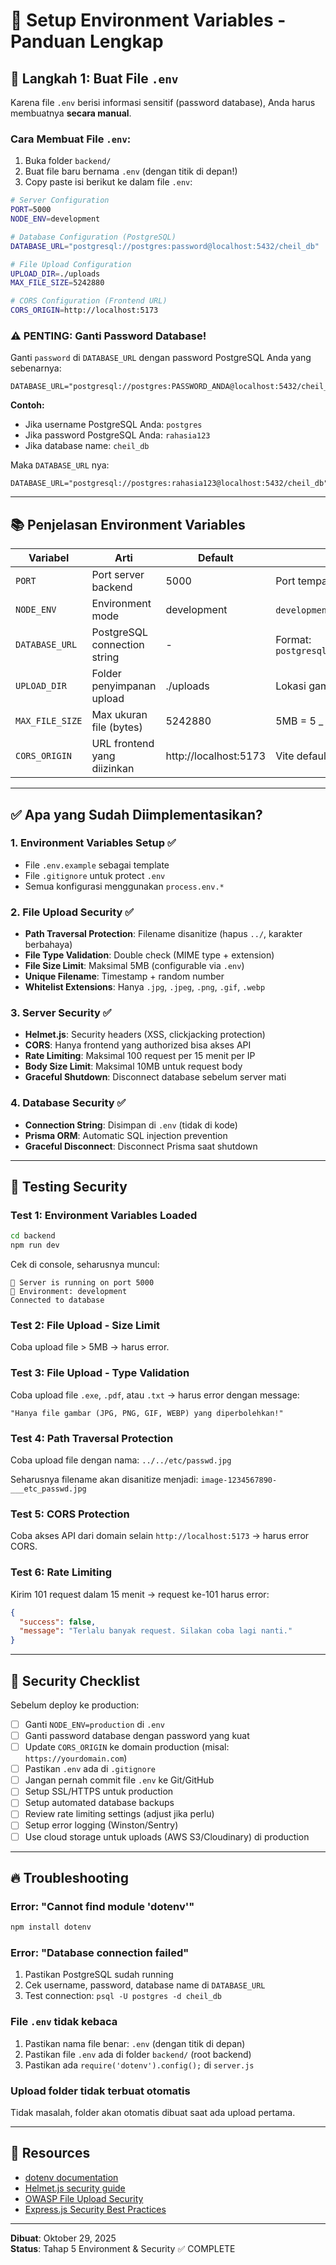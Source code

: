 # 🔐 Setup Environment Variables - Panduan Lengkap

## 📝 Langkah 1: Buat File `.env`

Karena file `.env` berisi informasi sensitif (password database), Anda harus membuatnya **secara manual**.

### Cara Membuat File `.env`:

1. Buka folder `backend/`
2. Buat file baru bernama `.env` (dengan titik di depan!)
3. Copy paste isi berikut ke dalam file `.env`:

```bash
# Server Configuration
PORT=5000
NODE_ENV=development

# Database Configuration (PostgreSQL)
DATABASE_URL="postgresql://postgres:password@localhost:5432/cheil_db"

# File Upload Configuration
UPLOAD_DIR=./uploads
MAX_FILE_SIZE=5242880

# CORS Configuration (Frontend URL)
CORS_ORIGIN=http://localhost:5173
```

### ⚠️ PENTING: Ganti Password Database!

Ganti `password` di `DATABASE_URL` dengan password PostgreSQL Anda yang sebenarnya:

```
DATABASE_URL="postgresql://postgres:PASSWORD_ANDA@localhost:5432/cheil_db"
```

**Contoh:**

- Jika username PostgreSQL Anda: `postgres`
- Jika password PostgreSQL Anda: `rahasia123`
- Jika database name: `cheil_db`

Maka `DATABASE_URL` nya:

```
DATABASE_URL="postgresql://postgres:rahasia123@localhost:5432/cheil_db"
```

---

## 📚 Penjelasan Environment Variables

| Variabel        | Arti                         | Default               | Keterangan                                    |
| --------------- | ---------------------------- | --------------------- | --------------------------------------------- |
| `PORT`          | Port server backend          | 5000                  | Port tempat Express.js berjalan               |
| `NODE_ENV`      | Environment mode             | development           | `development` atau `production`               |
| `DATABASE_URL`  | PostgreSQL connection string | -                     | Format: `postgresql://user:pass@host:port/db` |
| `UPLOAD_DIR`    | Folder penyimpanan upload    | ./uploads             | Lokasi gambar disimpan                        |
| `MAX_FILE_SIZE` | Max ukuran file (bytes)      | 5242880               | 5MB = 5 _ 1024 _ 1024 bytes                   |
| `CORS_ORIGIN`   | URL frontend yang diizinkan  | http://localhost:5173 | Vite default port                             |

---

## ✅ Apa yang Sudah Diimplementasikan?

### 1. Environment Variables Setup ✅

- File `.env.example` sebagai template
- File `.gitignore` untuk protect `.env`
- Semua konfigurasi menggunakan `process.env.*`

### 2. File Upload Security ✅

- **Path Traversal Protection**: Filename disanitize (hapus `../`, karakter berbahaya)
- **File Type Validation**: Double check (MIME type + extension)
- **File Size Limit**: Maksimal 5MB (configurable via `.env`)
- **Unique Filename**: Timestamp + random number
- **Whitelist Extensions**: Hanya `.jpg`, `.jpeg`, `.png`, `.gif`, `.webp`

### 3. Server Security ✅

- **Helmet.js**: Security headers (XSS, clickjacking protection)
- **CORS**: Hanya frontend yang authorized bisa akses API
- **Rate Limiting**: Maksimal 100 request per 15 menit per IP
- **Body Size Limit**: Maksimal 10MB untuk request body
- **Graceful Shutdown**: Disconnect database sebelum server mati

### 4. Database Security ✅

- **Connection String**: Disimpan di `.env` (tidak di kode)
- **Prisma ORM**: Automatic SQL injection prevention
- **Graceful Disconnect**: Disconnect Prisma saat shutdown

---

## 🧪 Testing Security

### Test 1: Environment Variables Loaded

```bash
cd backend
npm run dev
```

Cek di console, seharusnya muncul:

```
🚀 Server is running on port 5000
📱 Environment: development
Connected to database
```

### Test 2: File Upload - Size Limit

Coba upload file > 5MB → harus error.

### Test 3: File Upload - Type Validation

Coba upload file `.exe`, `.pdf`, atau `.txt` → harus error dengan message:

```
"Hanya file gambar (JPG, PNG, GIF, WEBP) yang diperbolehkan!"
```

### Test 4: Path Traversal Protection

Coba upload file dengan nama: `../../etc/passwd.jpg`

Seharusnya filename akan disanitize menjadi: `image-1234567890-___etc_passwd.jpg`

### Test 5: CORS Protection

Coba akses API dari domain selain `http://localhost:5173` → harus error CORS.

### Test 6: Rate Limiting

Kirim 101 request dalam 15 menit → request ke-101 harus error:

```json
{
  "success": false,
  "message": "Terlalu banyak request. Silakan coba lagi nanti."
}
```

---

## 🚨 Security Checklist

Sebelum deploy ke production:

- [ ] Ganti `NODE_ENV=production` di `.env`
- [ ] Ganti password database dengan password yang kuat
- [ ] Update `CORS_ORIGIN` ke domain production (misal: `https://yourdomain.com`)
- [ ] Pastikan `.env` ada di `.gitignore`
- [ ] Jangan pernah commit file `.env` ke Git/GitHub
- [ ] Setup SSL/HTTPS untuk production
- [ ] Setup automated database backups
- [ ] Review rate limiting settings (adjust jika perlu)
- [ ] Setup error logging (Winston/Sentry)
- [ ] Use cloud storage untuk uploads (AWS S3/Cloudinary) di production

---

## 🔥 Troubleshooting

### Error: "Cannot find module 'dotenv'"

```bash
npm install dotenv
```

### Error: "Database connection failed"

1. Pastikan PostgreSQL sudah running
2. Cek username, password, database name di `DATABASE_URL`
3. Test connection: `psql -U postgres -d cheil_db`

### File `.env` tidak kebaca

1. Pastikan nama file benar: `.env` (dengan titik di depan)
2. Pastikan file `.env` ada di folder `backend/` (root backend)
3. Pastikan ada `require('dotenv').config();` di `server.js`

### Upload folder tidak terbuat otomatis

Tidak masalah, folder akan otomatis dibuat saat ada upload pertama.

---

## 📖 Resources

- [dotenv documentation](https://github.com/motdotla/dotenv)
- [Helmet.js security guide](https://helmetjs.github.io/)
- [OWASP File Upload Security](https://owasp.org/www-community/vulnerabilities/Unrestricted_File_Upload)
- [Express.js Security Best Practices](https://expressjs.com/en/advanced/best-practice-security.html)

---

**Dibuat**: Oktober 29, 2025  
**Status**: Tahap 5 Environment & Security ✅ COMPLETE
